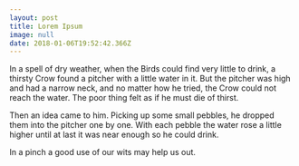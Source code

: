 ```yaml
---
layout: post
title: Lorem Ipsum
image: null
date: 2018-01-06T19:52:42.366Z
---
```

In a spell of dry weather, when the Birds could find very little to drink, a thirsty Crow found a pitcher with a little water in it. But the pitcher was high and had a narrow neck, and no matter how he tried, the Crow could not reach the water. The poor thing felt as if he must die of thirst.

Then an idea came to him. Picking up some small pebbles, he dropped them into the pitcher one by one. With each pebble the water rose a little higher until at last it was near enough so he could drink.

In a pinch a good use of our wits may help us out.
